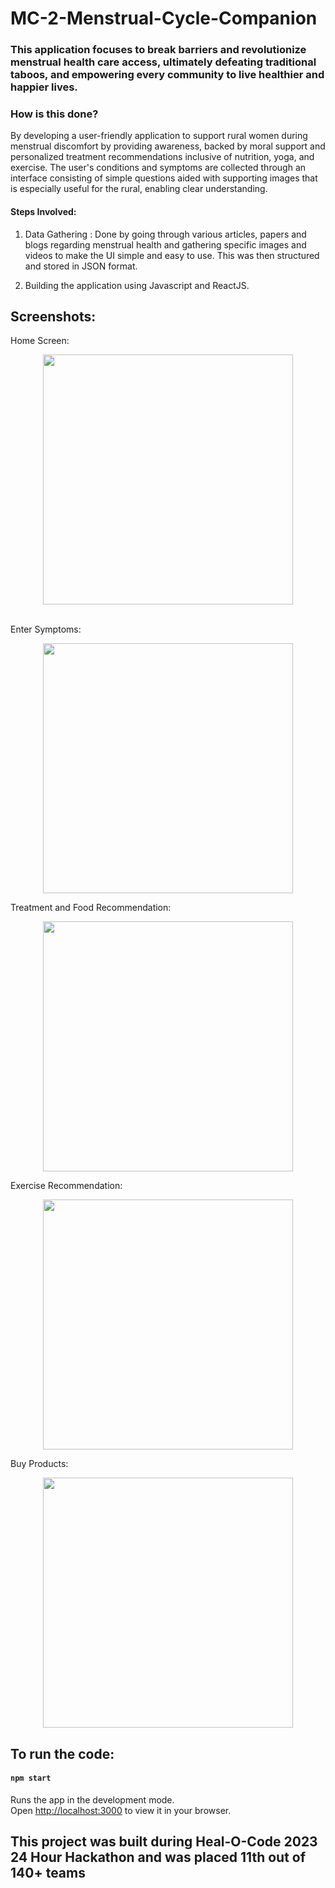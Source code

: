 # MC-2-Menstrual-Cycle-Companion


### This application focuses to break barriers and revolutionize menstrual health care access, ultimately defeating traditional taboos, and empowering every community to live healthier and happier lives.

### How is this done?

By developing a user-friendly application to support rural women during menstrual discomfort by providing awareness, backed by moral support and personalized treatment recommendations inclusive of nutrition, yoga, and exercise. The user's conditions and symptoms are collected through an interface consisting of simple questions aided with supporting images that is especially useful for the rural, enabling clear understanding.

#### Steps Involved: 

1. Data Gathering : Done by going through various articles, papers and blogs regarding menstrual health and gathering specific images and videos to make the UI simple and easy to use. This was then structured and stored in JSON format.

2. Building the application using Javascript and ReactJS.

## Screenshots:
Home Screen:
<p align="center">
  <img src="Accuracy.png" width="400" >
</p>
<br/>
Enter Symptoms:
<p align="center">
  <img src="Graph.png" width="400" >
</p>
Treatment and Food Recommendation:
<p align="center">
  <img src="Graph.png" width="400" >
</p>
Exercise Recommendation:
<p align="center">
  <img src="Graph.png" width="400" >
</p>
Buy Products:
<p align="center">
  <img src="Graph.png" width="400" >
</p>


## To run the code:

#### `npm start`
Runs the app in the development mode.\
Open [http://localhost:3000](http://localhost:3000) to view it in your browser.

## This project was built during Heal-O-Code 2023 24 Hour Hackathon and was placed 11th out of 140+ teams
